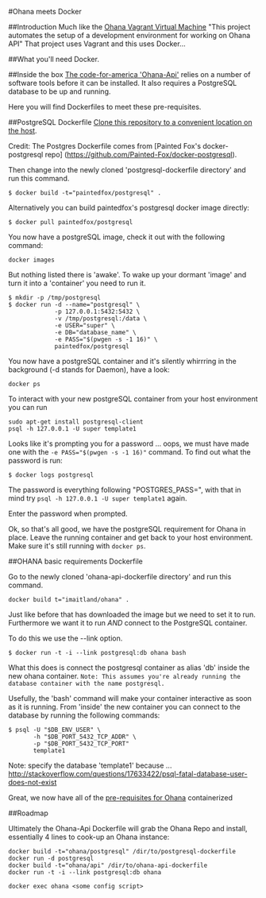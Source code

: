 #Ohana meets Docker

##Introduction
Much like the [Ohana Vagrant Virtual Machine](https://github.com/codeforamerica/ohana-api-dev-box) "This project automates the setup of a development environment for working on Ohana API" That project uses Vagrant and this uses Docker...

##What you'll need
Docker.

##Inside the box
[The code-for-america 'Ohana-Api'](https://github.com/codeforamerica/ohana-api/blob/master/INSTALL.md) relies on a number of software tools before it can be installed. It also requires a PostgreSQL database to be up and running.

Here you will find Dockerfiles to meet these pre-requisites.

##PostgreSQL Dockerfile
[Clone this repository to a convenient location on the host](https://github.com/gl2748/ohana-dockerfiles).

Credit: The Postgres Dockerfile comes from [Painted Fox's docker-postgresql repo] (https://github.com/Painted-Fox/docker-postgresql).

Then change into the newly cloned 'postgresql-dockerfile directory' and run this command.

```
$ docker build -t="paintedfox/postgresql" .
```
Alternatively you can build paintedfox's postgresql docker image directly:
```
$ docker pull paintedfox/postgresql
```

You now  have a postgreSQL image, check it out with the following command:

`docker images`

But nothing listed there is 'awake'. To wake up your dormant 'image' and turn it into a 'container' you need to run it. 
```
$ mkdir -p /tmp/postgresql
$ docker run -d --name="postgresql" \
             -p 127.0.0.1:5432:5432 \
             -v /tmp/postgresql:/data \
             -e USER="super" \
             -e DB="database_name" \
             -e PASS="$(pwgen -s -1 16)" \
             paintedfox/postgresql
```

You now have a postgreSQL container and it's silently whirrring in the background (-d stands for Daemon), have a look:

`docker ps`

To interact with your new postgreSQL container from your host environment you can run 
```
sudo apt-get install postgresql-client
psql -h 127.0.0.1 -U super template1
```

Looks like it's prompting you for a password ... oops, we  must have made one with the `-e PASS="$(pwgen -s -1 16)"` command. To find out what the password is run:

`$ docker logs postgresql`

The password is everything following "POSTGRES_PASS=", with that in mind try `psql -h 127.0.0.1 -U super template1` again. 

Enter the password when prompted. 

Ok, so that's all good, we have the postgreSQL requirement for Ohana in place. Leave the running container and get back to your host environment. Make sure it's still running with `docker ps`.

##OHANA basic requirements Dockerfile

Go to the newly cloned 'ohana-api-dockerfile directory' and run this command.
```
docker build t="imaitland/ohana" . 
```
Just like before that has downloaded the image but we need to set it to run. Furthermore we want it to run *AND* connect to the PostgreSQL container. 

To do this we use the --link option.
```
$ docker run -t -i --link postgresql:db ohana bash
```
What this does is connect the postgresql container as alias 'db' inside the new ohana container.
`Note: This assumes you're already running the database container with the name postgresql.`

Usefully, the 'bash' command will make your container interactive as soon as it is running.
From 'inside' the new container you can connect to the database by running the following commands:
```
$ psql -U "$DB_ENV_USER" \
       -h "$DB_PORT_5432_TCP_ADDR" \
       -p "$DB_PORT_5432_TCP_PORT"
       template1
```

Note: specify the database 'template1' because ... http://stackoverflow.com/questions/17633422/psql-fatal-database-user-does-not-exist

Great, we now have all of the [pre-requisites for Ohana](https://github.com/codeforamerica/ohana-api/blob/master/INSTALL.md) containerized

##Roadmap

Ultimately the Ohana-Api Dockerfile will grab the Ohana Repo and install, essentially 4 lines to cook-up an Ohana instance:
```
docker build -t="ohana/postgresql" /dir/to/postgresql-dockerfile
docker run -d postgresql
docker build -t="ohana/api" /dir/to/ohana-api-dockerfile
docker run -t -i --link postgresql:db ohana

docker exec ohana <some config script>
```
